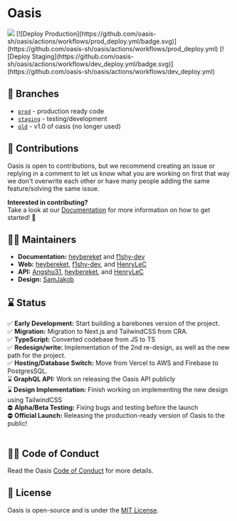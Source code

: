 # Oasis

<p align='left'>
<img src='https://img.shields.io/badge/License-MIT-blue.svg' >
[![Deploy Production](https://github.com/oasis-sh/oasis/actions/workflows/prod_deploy.yml/badge.svg)](https://github.com/oasis-sh/oasis/actions/workflows/prod_deploy.yml)
[![Deploy Staging](https://github.com/oasis-sh/oasis/actions/workflows/dev_deploy.yml/badge.svg)](https://github.com/oasis-sh/oasis/actions/workflows/dev_deploy.yml)
</p>

## 🌴 Branches

- [`prod`](https://github.com/oasis-sh/oasis/tree/prod) - production ready code
- [`staging`](https://github.com/oasis-sh/oasis/tree/staging) - testing/development
- [`old`](https://github.com/oasis-sh/oasis/tree/old) - v1.0 of oasis (no longer used)

## 🚀 Contributions

Oasis is open to contributions, but we recommend creating an issue or replying in a comment to let us know what you are working on first that way we don't overwrite each other or have many people adding the same feature/solving the same issue. <br/>

**Interested in contributing?** <br/>
Take a look at our [Documentation](/docs) for more information on how to get started! 🎉

## 👋🏻 Maintainers

- **Documentation:** [heybereket](https://github.com/heybereket) and [f1shy-dev](https://github.com/f1shy-dev)
- **Web:** [heybereket](https://github.com/heybereket), [f1shy-dev](https://github.com/f1shy-dev), and [HenryLeC](https://github.com/HenryLeC)
- **API:** [Angshu31](https://github.com/Angshu31), [heybereket](https://github.com/heybereket), and [HenryLeC](https://github.com/HenryLeC)
- **Design:** [SamJakob](https://github.com/SamJakob)

## ⌛ Status

✅ **Early Development:** Start building a barebones version of the project. <br>
✅ **Migration:** Migration to Next.js and TailwindCSS from CRA. <br>
✅ **TypeScript:** Converted codebase from JS to TS<br>
✅ **Redesign/write:** Implementation of the 2nd re-design, as well as the new path for the project. <br>
✅ **Hosting/Database Switch:** Move from Vercel to AWS and Firebase to PostgresSQL. <br>
⌛️ **GraphQL API:** Work on releasing the Oasis API publicly <br>
⌛️ **Design Implementation:** Finish working on implementing the new design using TailwindCSS <br>
⛔︎ **Alpha/Beta Testing:** Fixing bugs and testing before the launch <br>
⛔︎ **Official Launch:** Releasing the production-ready version of Oasis to the public! <br><br>

## ✍🏻 Code of Conduct

Read the Oasis [Code of Conduct](/docs/guidelines/CODE_OF_CONDUCT.md) for more details.

## 📄 License

Oasis is open-source and is under the [MIT License](LICENSE).
